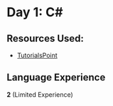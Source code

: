 # Day 1: C#

## Resources Used:
* [TutorialsPoint](https://www.tutorialspoint.com/csharp/)

## Language Experience
**2** (Limited Experience)
